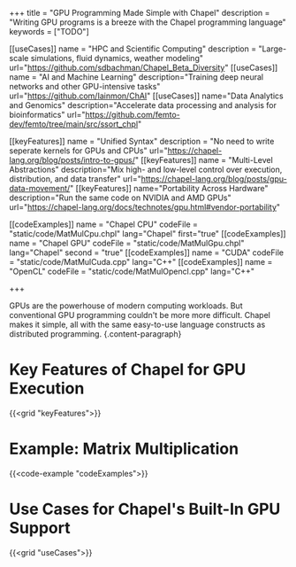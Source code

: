 +++
title = "GPU Programming Made Simple with Chapel"
description = "Writing GPU programs is a breeze with the Chapel programming language"
keywords = ["TODO"]

[[useCases]]
  name = "HPC and Scientific Computing"
  description = "Large-scale simulations, fluid dynamics, weather modeling"
  url="https://github.com/sdbachman/Chapel_Beta_Diversity"
[[useCases]]
  name = "AI and Machine Learning"
  description="Training deep neural networks and other GPU-intensive tasks"
  url="https://github.com/Iainmon/ChAI"
[[useCases]]
  name="Data Analytics and Genomics"
  description="Accelerate data processing and analysis for bioinformatics"
  url="https://github.com/femto-dev/femto/tree/main/src/ssort_chpl"

[[keyFeatures]]
  name = "Unified Syntax"
  description = "No need to write seperate kernels for GPUs and CPUs"
  url="https://chapel-lang.org/blog/posts/intro-to-gpus/"
[[keyFeatures]]
  name = "Multi-Level Abstractions"
  description="Mix high- and low-level control over execution, distribution, and data transfer"
  url="https://chapel-lang.org/blog/posts/gpu-data-movement/"
[[keyFeatures]]
  name="Portability Across Hardware"
  description="Run the same code on NVIDIA and AMD GPUs"
  url="https://chapel-lang.org/docs/technotes/gpu.html#vendor-portability"

[[codeExamples]]
  name = "Chapel CPU"
  codeFile = "static/code/MatMulCpu.chpl"
  lang="Chapel"
  first="true"
[[codeExamples]]
  name = "Chapel GPU"
  codeFile = "static/code/MatMulGpu.chpl"
  lang="Chapel"
  second = "true"
[[codeExamples]]
  name = "CUDA"
  codeFile = "static/code/MatMulCuda.cpp"
  lang="C++"
[[codeExamples]]
  name = "OpenCL"
  codeFile = "static/code/MatMulOpencl.cpp"
  lang="C++"


+++

GPUs are the powerhouse of modern computing workloads. But conventional GPU programming couldn't be more more difficult. Chapel makes it simple, all with the same easy-to-use language constructs as distributed programming.
{.content-paragraph}

# Key Features of Chapel for GPU Execution

{{<grid "keyFeatures">}}

# Example: Matrix Multiplication

{{<code-example "codeExamples">}}

# Use Cases for Chapel's Built-In GPU Support

{{<grid "useCases">}}



